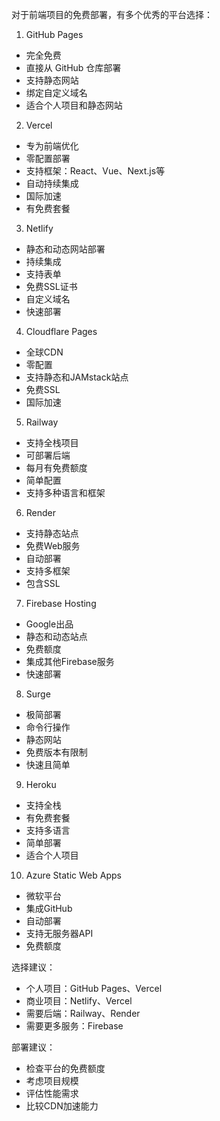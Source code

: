 对于前端项目的免费部署，有多个优秀的平台选择：

1. GitHub Pages
- 完全免费
- 直接从 GitHub 仓库部署
- 支持静态网站
- 绑定自定义域名
- 适合个人项目和静态网站

2. Vercel
- 专为前端优化
- 零配置部署
- 支持框架：React、Vue、Next.js等
- 自动持续集成
- 国际加速
- 有免费套餐

3. Netlify
- 静态和动态网站部署
- 持续集成
- 支持表单
- 免费SSL证书
- 自定义域名
- 快速部署

4. Cloudflare Pages
- 全球CDN
- 零配置
- 支持静态和JAMstack站点
- 免费SSL
- 国际加速

5. Railway
- 支持全栈项目
- 可部署后端
- 每月有免费额度
- 简单配置
- 支持多种语言和框架

6. Render
- 支持静态站点
- 免费Web服务
- 自动部署
- 支持多框架
- 包含SSL

7. Firebase Hosting
- Google出品
- 静态和动态站点
- 免费额度
- 集成其他Firebase服务
- 快速部署

8. Surge
- 极简部署
- 命令行操作
- 静态网站
- 免费版本有限制
- 快速且简单

9. Heroku
- 支持全栈
- 有免费套餐
- 支持多语言
- 简单部署
- 适合个人项目

10. Azure Static Web Apps
- 微软平台
- 集成GitHub
- 自动部署
- 支持无服务器API
- 免费额度

选择建议：
- 个人项目：GitHub Pages、Vercel
- 商业项目：Netlify、Vercel
- 需要后端：Railway、Render
- 需要更多服务：Firebase

部署建议：
- 检查平台的免费额度
- 考虑项目规模
- 评估性能需求
- 比较CDN加速能力